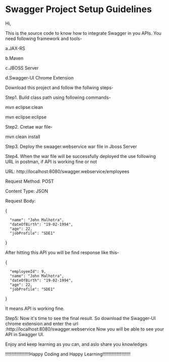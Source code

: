 # Swagger Project Setup Guidelines 
Hi,

This is the source code to know how to integrate Swagger in you APIs.
You need following framework and tools-

a.JAX-RS

b.Maven

c.JBOSS Server

d.Swagger-UI Chrome Extension

Download this project and follow the follwing steps-

Step1. Build class path using following commands-

mvn eclipse:clean

mvn eclipse:eclipse

Step2. Cretae war file-

mvn clean install

Step3. Deploy the swaager.webservice war file in Jboss Server

Step4. When the war file will be successfully deployed the use following URL in postman, if API is working fine or not

URL: http://localhost:8080/swagger.webservice/employees

Request Method: POST

Content Type: JSON

Request Body:

{

      "name": "John Malhotra",
      "dateOfBirth": "19-02-1994",
      "age": 22,
      "jobProfile": "SDE1"
      
}

After hitting this API you will be find response like this-

{

      "employeeId": 9,
      "name": "John Malhotra",
      "dateOfBirth": "19-02-1994",
      "age": 22,
      "jobProfile": "SDE1"
      
}

It means API is working fine.

Step5: Now it's time to see the final result. So download the Swagger-UI chrome extension and enter the url :http://localhost:8080/swagger.webservice
Now you will be  able to see your API in Swagger UI.


Enjoy and keep learning as you can, and aslo share you knowledges

!!!!!!!!!!!!!!!!!!!Happy Coding and Happy Learning!!!!!!!!!!!!!!!!!!!!!!
